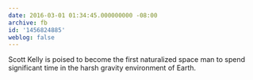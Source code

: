 ```yaml
---
date: 2016-03-01 01:34:45.000000000 -08:00
archive: fb
id: '1456824885'
weblog: false
---
```


Scott Kelly is poised to become the first naturalized space man to spend significant time in the harsh gravity environment of Earth.
